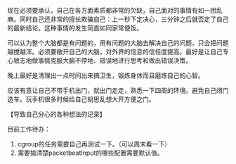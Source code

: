 现在必须要承认，自己在各方面素质都非常的欠缺，自己面对的事情有如一团乱麻。同时自己还非常的擅长欺骗自己：上一秒下定决心，三分钟之后就否定了自己的最新结论。这种事情的发生简直如同家常便饭。

可以认为整个大脑都是有问题的，用有问题的大脑去解决自己的问题，只会把问题越搅越浑。必须要敞开自己的大脑，对外界的信息的信任度提高。最好是让自己专心致志地做事情克服大脑不停地、错误地进行思考和做出错误决策。

晚上最好是清理出一点时间出来搞卫生，锻炼身体而且磨炼自己的心智。

应该有意让自己不带手机出门，就出门走走，熟悉一下四周的环境。避免自己闭门造车。玩手机很多时候给自己胡思乱想大开方便之门。



【导致自己分心的各种想法的记录】

目前工作待办：

1. cgroup的任务需要自己再测试一下。（可以周末看一下）
2. 需要搞清楚packetbeatInput的哪些配置需要默认值。

